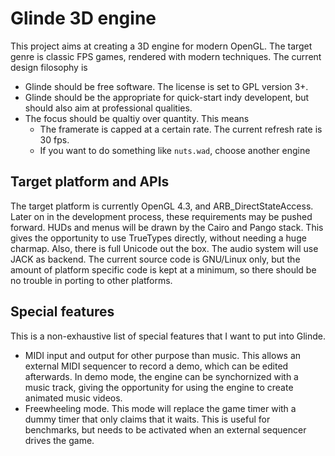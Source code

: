 Glinde 3D engine
================
This project aims at creating a 3D engine for modern OpenGL. The target genre is classic FPS games, rendered with modern techniques. The current design filosophy is

 * Glinde should be free software. The license is set to GPL version 3+.
 * Glinde should be the appropriate for quick-start indy developent, but should also aim at professional qualities.
 * The focus should be qualtiy over quantity. This means
   - The framerate is capped at a certain rate. The current refresh rate is 30 fps.
   - If you want to do something like `nuts.wad`, choose another engine
 
Target platform and APIs
------------------------
The target platform is currently OpenGL 4.3, and ARB_DirectStateAccess. Later on in the development process, these requirements may be pushed forward. HUDs and menus will be drawn by the Cairo and Pango stack. This gives the opportunity to use TrueTypes directly, without needing a huge charmap. Also, there is full Unicode out the box. The audio system will use JACK as backend. The current source code is GNU/Linux only, but the amount of platform specific code is kept at a minimum, so there should be no trouble in porting to other platforms.

Special features
----------------
This is a non-exhaustive list of special features that I want to put into Glinde.

 * MIDI input and output for other purpose than music. This allows an external MIDI sequencer to record a demo, which can be edited afterwards. In demo mode, the engine can be synchornized with a music track, giving the opportunity for using the engine to create animated music videos.
 * Freewheeling mode. This mode will replace the game timer with a dummy timer that only claims that it waits. This is useful for benchmarks, but needs to be activated when an external sequencer drives the game.
